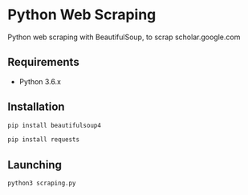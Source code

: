 # Python Web Scraping

Python web scraping with BeautifulSoup, to scrap scholar.google.com


## Requirements

- Python 3.6.x


## Installation
```bash
pip install beautifulsoup4
```

```bash
pip install requests
```

## Launching

```bash
python3 scraping.py
```
